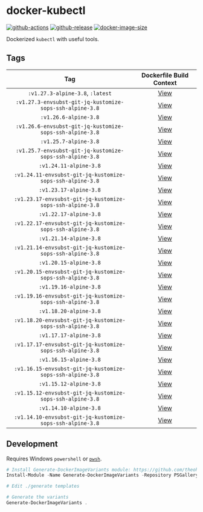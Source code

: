 # docker-kubectl

[![github-actions](https://github.com/theohbrothers/docker-kubectl/workflows/ci-master-pr/badge.svg)](https://github.com/theohbrothers/docker-kubectl/actions)
[![github-release](https://img.shields.io/github/v/release/theohbrothers/docker-kubectl?style=flat-square)](https://github.com/theohbrothers/docker-kubectl/releases/)
[![docker-image-size](https://img.shields.io/docker/image-size/theohbrothers/docker-kubectl/latest)](https://hub.docker.com/r/theohbrothers/docker-kubectl)

Dockerized `kubectl` with useful tools.

## Tags

| Tag | Dockerfile Build Context |
|:-------:|:---------:|
| `:v1.27.3-alpine-3.8`, `:latest` | [View](variants/v1.27.3-alpine-3.8) |
| `:v1.27.3-envsubst-git-jq-kustomize-sops-ssh-alpine-3.8` | [View](variants/v1.27.3-envsubst-git-jq-kustomize-sops-ssh-alpine-3.8) |
| `:v1.26.6-alpine-3.8` | [View](variants/v1.26.6-alpine-3.8) |
| `:v1.26.6-envsubst-git-jq-kustomize-sops-ssh-alpine-3.8` | [View](variants/v1.26.6-envsubst-git-jq-kustomize-sops-ssh-alpine-3.8) |
| `:v1.25.7-alpine-3.8` | [View](variants/v1.25.7-alpine-3.8) |
| `:v1.25.7-envsubst-git-jq-kustomize-sops-ssh-alpine-3.8` | [View](variants/v1.25.7-envsubst-git-jq-kustomize-sops-ssh-alpine-3.8) |
| `:v1.24.11-alpine-3.8` | [View](variants/v1.24.11-alpine-3.8) |
| `:v1.24.11-envsubst-git-jq-kustomize-sops-ssh-alpine-3.8` | [View](variants/v1.24.11-envsubst-git-jq-kustomize-sops-ssh-alpine-3.8) |
| `:v1.23.17-alpine-3.8` | [View](variants/v1.23.17-alpine-3.8) |
| `:v1.23.17-envsubst-git-jq-kustomize-sops-ssh-alpine-3.8` | [View](variants/v1.23.17-envsubst-git-jq-kustomize-sops-ssh-alpine-3.8) |
| `:v1.22.17-alpine-3.8` | [View](variants/v1.22.17-alpine-3.8) |
| `:v1.22.17-envsubst-git-jq-kustomize-sops-ssh-alpine-3.8` | [View](variants/v1.22.17-envsubst-git-jq-kustomize-sops-ssh-alpine-3.8) |
| `:v1.21.14-alpine-3.8` | [View](variants/v1.21.14-alpine-3.8) |
| `:v1.21.14-envsubst-git-jq-kustomize-sops-ssh-alpine-3.8` | [View](variants/v1.21.14-envsubst-git-jq-kustomize-sops-ssh-alpine-3.8) |
| `:v1.20.15-alpine-3.8` | [View](variants/v1.20.15-alpine-3.8) |
| `:v1.20.15-envsubst-git-jq-kustomize-sops-ssh-alpine-3.8` | [View](variants/v1.20.15-envsubst-git-jq-kustomize-sops-ssh-alpine-3.8) |
| `:v1.19.16-alpine-3.8` | [View](variants/v1.19.16-alpine-3.8) |
| `:v1.19.16-envsubst-git-jq-kustomize-sops-ssh-alpine-3.8` | [View](variants/v1.19.16-envsubst-git-jq-kustomize-sops-ssh-alpine-3.8) |
| `:v1.18.20-alpine-3.8` | [View](variants/v1.18.20-alpine-3.8) |
| `:v1.18.20-envsubst-git-jq-kustomize-sops-ssh-alpine-3.8` | [View](variants/v1.18.20-envsubst-git-jq-kustomize-sops-ssh-alpine-3.8) |
| `:v1.17.17-alpine-3.8` | [View](variants/v1.17.17-alpine-3.8) |
| `:v1.17.17-envsubst-git-jq-kustomize-sops-ssh-alpine-3.8` | [View](variants/v1.17.17-envsubst-git-jq-kustomize-sops-ssh-alpine-3.8) |
| `:v1.16.15-alpine-3.8` | [View](variants/v1.16.15-alpine-3.8) |
| `:v1.16.15-envsubst-git-jq-kustomize-sops-ssh-alpine-3.8` | [View](variants/v1.16.15-envsubst-git-jq-kustomize-sops-ssh-alpine-3.8) |
| `:v1.15.12-alpine-3.8` | [View](variants/v1.15.12-alpine-3.8) |
| `:v1.15.12-envsubst-git-jq-kustomize-sops-ssh-alpine-3.8` | [View](variants/v1.15.12-envsubst-git-jq-kustomize-sops-ssh-alpine-3.8) |
| `:v1.14.10-alpine-3.8` | [View](variants/v1.14.10-alpine-3.8) |
| `:v1.14.10-envsubst-git-jq-kustomize-sops-ssh-alpine-3.8` | [View](variants/v1.14.10-envsubst-git-jq-kustomize-sops-ssh-alpine-3.8) |

## Development

Requires Windows `powershell` or [`pwsh`](https://github.com/PowerShell/PowerShell).

```powershell
# Install Generate-DockerImageVariants module: https://github.com/theohbrothers/Generate-DockerImageVariants
Install-Module -Name Generate-DockerImageVariants -Repository PSGallery -Scope CurrentUser -Force -Verbose

# Edit ./generate templates

# Generate the variants
Generate-DockerImageVariants .
```
